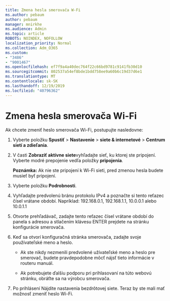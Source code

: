 ```yaml
---
title: Zmena hesla smerovača W-Fi
ms.author: pebaum
author: pebaum
manager: mnirkhe
ms.audience: Admin
ms.topic: article
ROBOTS: NOINDEX, NOFOLLOW
localization_priority: Normal
ms.collection: Adm_O365
ms.custom:
- "3486"
- "9001467"
ms.openlocfilehash: ef7f9a4a40dec764f22c66bd9781c9141fb30d10
ms.sourcegitcommit: 802537a54ef8bde1bdd758ee9a60b6c19d37d6e1
ms.translationtype: MT
ms.contentlocale: sk-SK
ms.lasthandoff: 12/19/2019
ms.locfileid: "40796362"
---
```

# <a name="change-your-wi-fi-router-password"></a>Zmena hesla smerovača Wi-Fi

Ak chcete zmeniť heslo smerovača Wi-Fi, postupujte nasledovne:

1. Vyberte položku **Spustiť** > **Nastavenie** > **siete & internetové** > **Centrum sietí a zdieľania**.

2. V časti **Zobraziť aktívne siete**vyhľadajte sieť, ku ktorej ste pripojení. Vyberte modré prepojenie vedľa položky **pripojenia**.<br>

   **Poznámka:** Ak nie ste pripojení k Wi-Fi sieti, pred zmenou hesla budete musieť byť pripojení.

3. Vyberte položku **Podrobnosti**.

4. Vyhľadajte predvolenú bránu protokolu IPv4 a poznačte si tento reťazec čísel vrátane období. Napríklad: 192.168.0.1, 192.168.1.1, 10.0.0.1 alebo 10.0.1.1

5. Otvorte prehľadávač, zadajte tento reťazec čísel vrátane období do panela s adresou a stlačením klávesu ENTER prejdete na stránku konfigurácie smerovača.

6. Keď sa otvorí konfiguračná stránka smerovača, zadajte svoje používateľské meno a heslo.<br>
   - Ak ste nikdy nezmenili predvolené užívateľské meno a heslo pre smerovač, budete pravdepodobne môcť nájsť tieto informácie v routeru manuál.

   - Ak potrebujete ďalšiu podporu pri prihlasovaní na túto webovú stránku, obráťte sa na výrobcu smerovača.

7. Po prihlásení Nájdite nastavenia bezdrôtovej siete. Teraz by ste mali mať možnosť zmeniť heslo Wi-Fi.
